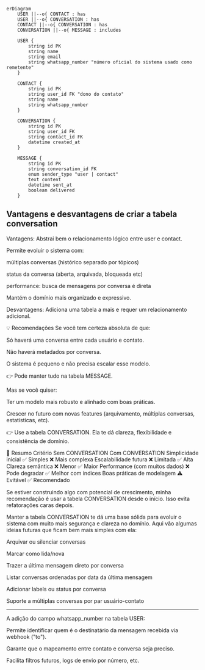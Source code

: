 ```
erDiagram
    USER ||--o{ CONTACT : has
    USER ||--o{ CONVERSATION : has
    CONTACT ||--o{ CONVERSATION : has
    CONVERSATION ||--o{ MESSAGE : includes

    USER {
        string id PK
        string name
        string email
        string whatsapp_number "número oficial do sistema usado como remetente"
    }

    CONTACT {
        string id PK
        string user_id FK "dono do contato"
        string name
        string whatsapp_number
    }

    CONVERSATION {
        string id PK
        string user_id FK
        string contact_id FK
        datetime created_at
    }

    MESSAGE {
        string id PK
        string conversation_id FK
        enum sender_type "user | contact"
        text content
        datetime sent_at
        boolean delivered
    }
```

## Vantagens e desvantagens de criar a tabela conversation

Vantagens:
Abstrai bem o relacionamento lógico entre user e contact.

Permite evoluir o sistema com:

múltiplas conversas (histórico separado por tópicos)

status da conversa (aberta, arquivada, bloqueada etc)

performance: busca de mensagens por conversa é direta

Mantém o domínio mais organizado e expressivo.

Desvantagens:
Adiciona uma tabela a mais e requer um relacionamento adicional.

💡 Recomendações
Se você tem certeza absoluta de que:

Só haverá uma conversa entre cada usuário e contato.

Não haverá metadados por conversa.

O sistema é pequeno e não precisa escalar esse modelo.

👉 Pode manter tudo na tabela MESSAGE.

Mas se você quiser:

Ter um modelo mais robusto e alinhado com boas práticas.

Crescer no futuro com novas features (arquivamento, múltiplas conversas, estatísticas, etc).

👉 Use a tabela CONVERSATION. Ela te dá clareza, flexibilidade e consistência de domínio.

📌 Resumo
Critério Sem CONVERSATION Com CONVERSATION
Simplicidade inicial ✅ Simples ❌ Mais complexa
Escalabilidade futura ❌ Limitada ✅ Alta
Clareza semântica ❌ Menor ✅ Maior
Performance (com muitos dados) ❌ Pode degradar ✅ Melhor com índices
Boas práticas de modelagem ⚠️ Evitável ✅ Recomendado

Se estiver construindo algo com potencial de crescimento, minha recomendação é usar a tabela CONVERSATION desde o início. Isso evita refatorações caras depois.

Manter a tabela CONVERSATION te dá uma base sólida para evoluir o sistema com muito mais segurança e clareza no domínio. Aqui vão algumas ideias futuras que ficam bem mais simples com ela:

Arquivar ou silenciar conversas

Marcar como lida/nova

Trazer a última mensagem direto por conversa

Listar conversas ordenadas por data da última mensagem

Adicionar labels ou status por conversa

Suporte a múltiplas conversas por par usuário-contato

---

A adição do campo whatsapp_number na tabela USER:

Permite identificar quem é o destinatário da mensagem recebida via webhook ("to").

Garante que o mapeamento entre contato e conversa seja preciso.

Facilita filtros futuros, logs de envio por número, etc.
